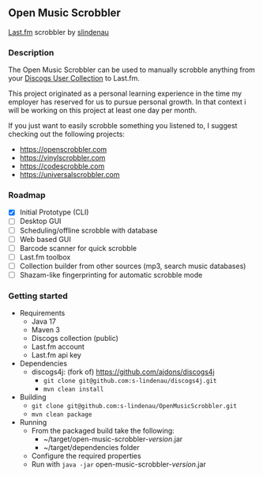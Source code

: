 ## Open Music Scrobbler
[Last.fm](https://www.last.fm) scrobbler by [slindenau](https://github.com/s-lindenau)

### Description
The Open Music Scrobbler can be used to manually scrobble anything from your [Discogs User Collection](https://www.discogs.com/user/example) to Last.fm. 

This project originated as a personal learning experience in the time my employer has reserved for us to pursue personal growth. In that context i will be working on this project at least one day per month.  

If you just want to easily scrobble something you listened to, I suggest checking out the following projects:
- https://openscrobbler.com
- https://vinylscrobbler.com
- https://codescrobble.com
- https://universalscrobbler.com

### Roadmap
- [x] Initial Prototype (CLI)
- [ ] Desktop GUI
- [ ] Scheduling/offline scrobble with database
- [ ] Web based GUI
- [ ] Barcode scanner for quick scrobble
- [ ] Last.fm toolbox
- [ ] Collection builder from other sources (mp3, search music databases)
- [ ] Shazam-like fingerprinting for automatic scrobble mode

### Getting started
- Requirements
  - Java 17
  - Maven 3
  - Discogs collection (public)
  - Last.fm account
  - Last.fm api key
- Dependencies
  - discogs4j: (fork of) https://github.com/ajdons/discogs4j
    - `git clone git@github.com:s-lindenau/discogs4j.git`
    - `mvn clean install`
- Building
  - `git clone git@github.com:s-lindenau/OpenMusicScrobbler.git`
  - `mvn clean package`
- Running
  - From the packaged build take the following:
    - ~/target/open-music-scrobbler-_version_.jar 
    - ~/target/dependencies folder
  - Configure the required properties
  - Run with `java -jar` open-music-scrobbler-_version_.jar